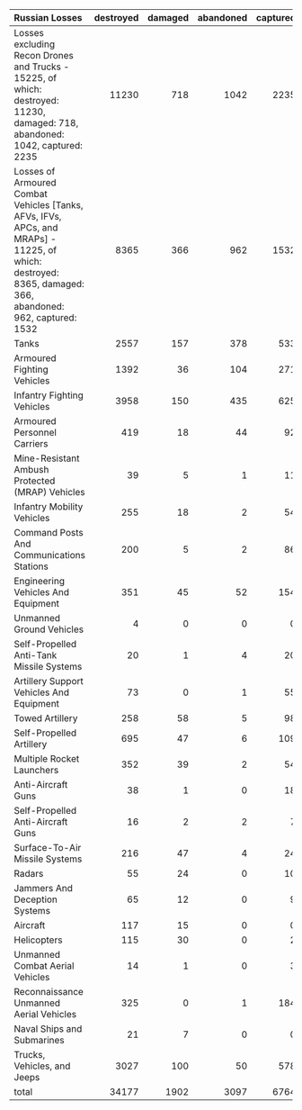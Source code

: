 | Russian Losses                                                                                                                                           |   destroyed |   damaged |   abandoned |   captured |   total |
|:---------------------------------------------------------------------------------------------------------------------------------------------------------|------------:|----------:|------------:|-----------:|--------:|
| Losses excluding Recon Drones and Trucks - 15225, of which: destroyed: 11230, damaged: 718, abandoned: 1042, captured: 2235                              |       11230 |       718 |        1042 |       2235 |   15225 |
| Losses of Armoured Combat Vehicles [Tanks, AFVs, IFVs, APCs, and MRAPs] - 11225, of which: destroyed: 8365, damaged: 366, abandoned: 962, captured: 1532 |        8365 |       366 |         962 |       1532 |   11225 |
| Tanks                                                                                                                                                    |        2557 |       157 |         378 |        533 |    3625 |
| Armoured Fighting Vehicles                                                                                                                               |        1392 |        36 |         104 |        271 |    1803 |
| Infantry Fighting Vehicles                                                                                                                               |        3958 |       150 |         435 |        625 |    5168 |
| Armoured Personnel Carriers                                                                                                                              |         419 |        18 |          44 |         92 |     573 |
| Mine-Resistant Ambush Protected  (MRAP) Vehicles                                                                                                         |          39 |         5 |           1 |         11 |      56 |
| Infantry Mobility Vehicles                                                                                                                               |         255 |        18 |           2 |         54 |     329 |
| Command Posts And Communications Stations                                                                                                                |         200 |         5 |           2 |         86 |     293 |
| Engineering Vehicles And Equipment                                                                                                                       |         351 |        45 |          52 |        154 |     602 |
| Unmanned Ground Vehicles                                                                                                                                 |           4 |         0 |           0 |          0 |       4 |
| Self-Propelled Anti-Tank Missile Systems                                                                                                                 |          20 |         1 |           4 |         20 |      45 |
| Artillery Support Vehicles And Equipment                                                                                                                 |          73 |         0 |           1 |         55 |     129 |
| Towed Artillery                                                                                                                                          |         258 |        58 |           5 |         98 |     419 |
| Self-Propelled Artillery                                                                                                                                 |         695 |        47 |           6 |        109 |     857 |
| Multiple Rocket Launchers                                                                                                                                |         352 |        39 |           2 |         54 |     447 |
| Anti-Aircraft Guns                                                                                                                                       |          38 |         1 |           0 |         18 |      57 |
| Self-Propelled Anti-Aircraft Guns                                                                                                                        |          16 |         2 |           2 |          7 |      27 |
| Surface-To-Air Missile Systems                                                                                                                           |         216 |        47 |           4 |         24 |     291 |
| Radars                                                                                                                                                   |          55 |        24 |           0 |         10 |      89 |
| Jammers And Deception Systems                                                                                                                            |          65 |        12 |           0 |          9 |      86 |
| Aircraft                                                                                                                                                 |         117 |        15 |           0 |          0 |     132 |
| Helicopters                                                                                                                                              |         115 |        30 |           0 |          2 |     147 |
| Unmanned Combat Aerial Vehicles                                                                                                                          |          14 |         1 |           0 |          3 |      18 |
| Reconnaissance Unmanned Aerial Vehicles                                                                                                                  |         325 |         0 |           1 |        184 |     510 |
| Naval Ships and Submarines                                                                                                                               |          21 |         7 |           0 |          0 |      28 |
| Trucks, Vehicles, and Jeeps                                                                                                                              |        3027 |       100 |          50 |        578 |    3755 |
| total                                                                                                                                                    |       34177 |      1902 |        3097 |       6764 |   45940 |